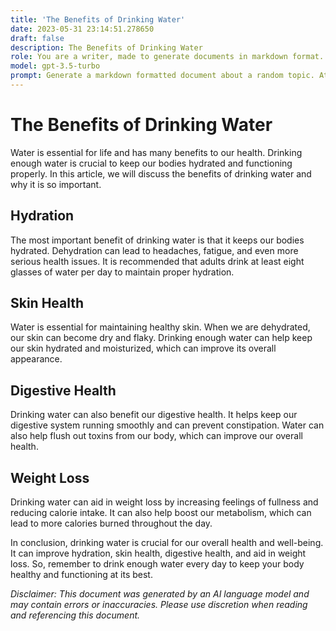 ```yaml
---
title: 'The Benefits of Drinking Water'
date: 2023-05-31 23:14:51.278650
draft: false
description: The Benefits of Drinking Water
role: You are a writer, made to generate documents in markdown format. It is very important that all of the documents you generate are in valid markdown format.
model: gpt-3.5-turbo
prompt: Generate a markdown formatted document about a random topic. At the bottom, include a disclaimer explaining that the document was generated by you. The first line of the document should be the title. Make sure that the entire document is in proper markdown format, using a mix of various tags to make the document visually appealing.
---
```


# The Benefits of Drinking Water

Water is essential for life and has many benefits to our health. Drinking enough water is crucial to keep our bodies hydrated and functioning properly. In this article, we will discuss the benefits of drinking water and why it is so important.

## Hydration

The most important benefit of drinking water is that it keeps our bodies hydrated. Dehydration can lead to headaches, fatigue, and even more serious health issues. It is recommended that adults drink at least eight glasses of water per day to maintain proper hydration.

## Skin Health

Water is essential for maintaining healthy skin. When we are dehydrated, our skin can become dry and flaky. Drinking enough water can help keep our skin hydrated and moisturized, which can improve its overall appearance.

## Digestive Health

Drinking water can also benefit our digestive health. It helps keep our digestive system running smoothly and can prevent constipation. Water can also help flush out toxins from our body, which can improve our overall health.

## Weight Loss

Drinking water can aid in weight loss by increasing feelings of fullness and reducing calorie intake. It can also help boost our metabolism, which can lead to more calories burned throughout the day.

In conclusion, drinking water is crucial for our overall health and well-being. It can improve hydration, skin health, digestive health, and aid in weight loss. So, remember to drink enough water every day to keep your body healthy and functioning at its best.

*Disclaimer: This document was generated by an AI language model and may contain errors or inaccuracies. Please use discretion when reading and referencing this document.*